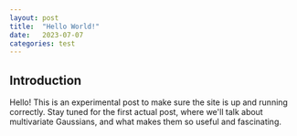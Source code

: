 ```yaml
---
layout: post
title:  "Hello World!"
date:   2023-07-07
categories: test
---
```


## Introduction
Hello! This is an experimental post to make sure the site is up and running correctly.
Stay tuned for the first actual post, where we'll talk about multivariate Gaussians, 
and what makes them so useful and fascinating.
